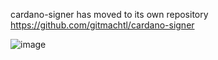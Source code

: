 cardano-signer has moved to its own repository https://github.com/gitmachtl/cardano-signer

![image](https://user-images.githubusercontent.com/47434720/191721733-47c04178-7fbc-4d62-8125-34d6cf6731d8.png)

